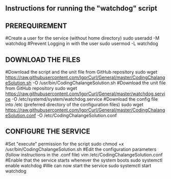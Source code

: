 ##  Instructions for running the "watchdog" script

## PREREQUIREMENT
#Create a user for the service (without home directory)
sudo useradd -M watchdog
#Prevent Logging in with the user
sudo usermod -L watchdog

## DOWNLOAD THE FILES
#Download the script and the unit file from GitHub repository
sudo wget https://raw.githubusercontent.com/IgorCurl/General/master/CodingChalangeSolution.sh -O /usr/bin/CodingChalangeSolution.sh
#Download the unit file from GitHub repository
sudo wget https://raw.githubusercontent.com/IgorCurl/General/master/watchdog.service -O /etc/systemd/system/watchdog.service
#Download the config file into /etc (preferred directory of the configuration files)
sudo wget https://raw.githubusercontent.com/IgorCurl/General/master/CodingChalangeSolution.conf -O /etc/CodingChalangeSolution.conf

## CONFIGURE THE SERVICE
#Set "execute" permission for the script
sudo chmod +x /usr/bin/CodingChalangeSolution.sh
#Edit the configuration parameters (follow instructions in the .conf file)
vim /etc/CodingChalangeSolution.conf
#Enable that the service starts whenever the system boots
sudo systemctl enable watchdog
#We can now start the service
sudo systemctl start watchdog

